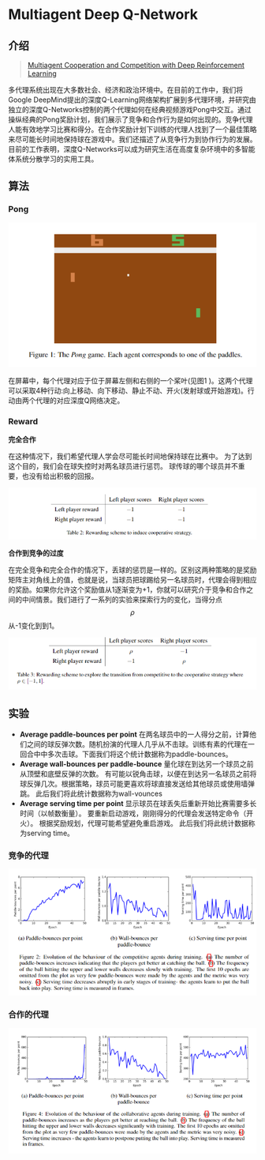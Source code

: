 # Multiagent Deep Q-Network

## 介绍

> [Multiagent Cooperation and Competition with Deep Reinforcement Learning](https://arxiv.org/pdf/1511.08779v1.pdf)

多代理系统出现在大多数社会、经济和政治环境中。在目前的工作中，我们将Google DeepMind提出的深度Q-Learning网络架构扩展到多代理环境，并研究由独立的深度Q-Networks控制的两个代理如何在经典视频游戏Pong中交互。通过操纵经典的Pong奖励计划，我们展示了竞争和合作行为是如何出现的。竞争代理人能有效地学习比赛和得分。在合作奖励计划下训练的代理人找到了一个最佳策略来尽可能长时间地保持球在游戏中。我们还描述了从竞争行为到协作行为的发展。目前的工作表明，深度Q-Networks可以成为研究生活在高度复杂环境中的多智能体系统分散学习的实用工具。

## 算法

### Pong

![](../../.gitbook/assets/image%20%288%29.png)

在屏幕中，每个代理对应于位于屏幕左侧和右侧的一个桨叶\(见图1 \)。这两个代理可以采取4种行动:向上移动、向下移动、静止不动、开火\(发射球或开始游戏\)。行动由两个代理的对应深度Q网络决定。

### Reward

**完全合作**

在这种情况下，我们希望代理人学会尽可能长时间地保持球在比赛中。 为了达到这个目的，我们会在球失控时对两名球员进行惩罚。 球传球的哪个球员并不重要，也没有给出积极的回报。

![](../../.gitbook/assets/image%20%2813%29.png)

**合作到竞争的过度**

在完全竞争和完全合作的情况下，丢球的惩罚是一样的。区别这两种策略的是奖励矩阵主对角线上的值，也就是说，当球员把球踢给另一名球员时，代理会得到相应的奖励。如果你允许这个奖励值从1逐渐变为+1，你就可以研究介于竞争和合作之间的中间情景。我们进行了一系列的实验来探索行为的变化，当得分点 $$ρ$$ 从-1变化到到1。

![](../../.gitbook/assets/image%20%2827%29.png)

## 实验

* **Average paddle-bounces per point** 在两名球员中的一人得分之前，计算他们之间的球反弹次数。随机扮演的代理人几乎从不击球。训练有素的代理在一回合中中多次击球。下面我们将这个统计数据称为paddle-bounces。
* **Average wall-bounces per paddle-bounce** 量化球在到达另一个球员之前从顶壁和底壁反弹的次数。 有可能以锐角击球，以便在到达另一名球员之前将球反弹几次。根据策略，球员可能更喜欢将球直接发送给其他球员或使用墙弹跳。 此后我们将此统计数据称为wall-vounces
* **Average serving time per point** 显示球员在球丢失后重新开始比赛需要多长时间（以帧数衡量）。 要重新启动游戏，刚刚得分的代理会发送特定命令（开火）。 根据奖励规划，代理可能希望避免重启游戏。 此后我们将此统计数据称为serving time。

### 竞争的代理

![](../../.gitbook/assets/image%20%282%29.png)

### 合作的代理

![](../../.gitbook/assets/image%20%2811%29.png)

